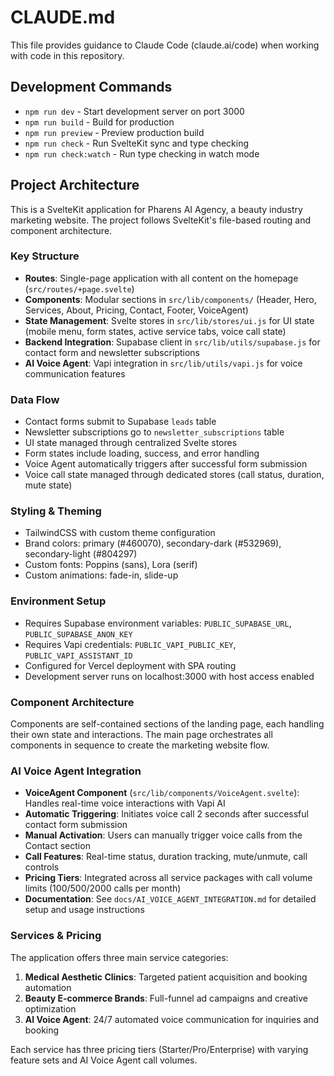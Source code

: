 # CLAUDE.md

This file provides guidance to Claude Code (claude.ai/code) when working with code in this repository.

## Development Commands

- `npm run dev` - Start development server on port 3000
- `npm run build` - Build for production
- `npm run preview` - Preview production build
- `npm run check` - Run SvelteKit sync and type checking
- `npm run check:watch` - Run type checking in watch mode

## Project Architecture

This is a SvelteKit application for Pharens AI Agency, a beauty industry marketing website. The project follows SvelteKit's file-based routing and component architecture.

### Key Structure
- **Routes**: Single-page application with all content on the homepage (`src/routes/+page.svelte`)
- **Components**: Modular sections in `src/lib/components/` (Header, Hero, Services, About, Pricing, Contact, Footer, VoiceAgent)
- **State Management**: Svelte stores in `src/lib/stores/ui.js` for UI state (mobile menu, form states, active service tabs, voice call state)
- **Backend Integration**: Supabase client in `src/lib/utils/supabase.js` for contact form and newsletter subscriptions
- **AI Voice Agent**: Vapi integration in `src/lib/utils/vapi.js` for voice communication features

### Data Flow
- Contact forms submit to Supabase `leads` table
- Newsletter subscriptions go to `newsletter_subscriptions` table
- UI state managed through centralized Svelte stores
- Form states include loading, success, and error handling
- Voice Agent automatically triggers after successful form submission
- Voice call state managed through dedicated stores (call status, duration, mute state)

### Styling & Theming
- TailwindCSS with custom theme configuration
- Brand colors: primary (#460070), secondary-dark (#532969), secondary-light (#804297)
- Custom fonts: Poppins (sans), Lora (serif)
- Custom animations: fade-in, slide-up

### Environment Setup
- Requires Supabase environment variables: `PUBLIC_SUPABASE_URL`, `PUBLIC_SUPABASE_ANON_KEY`
- Requires Vapi credentials: `PUBLIC_VAPI_PUBLIC_KEY`, `PUBLIC_VAPI_ASSISTANT_ID`
- Configured for Vercel deployment with SPA routing
- Development server runs on localhost:3000 with host access enabled

### Component Architecture
Components are self-contained sections of the landing page, each handling their own state and interactions. The main page orchestrates all components in sequence to create the marketing website flow.

### AI Voice Agent Integration
- **VoiceAgent Component** (`src/lib/components/VoiceAgent.svelte`): Handles real-time voice interactions with Vapi AI
- **Automatic Triggering**: Initiates voice call 2 seconds after successful contact form submission
- **Manual Activation**: Users can manually trigger voice calls from the Contact section
- **Call Features**: Real-time status, duration tracking, mute/unmute, call controls
- **Pricing Tiers**: Integrated across all service packages with call volume limits (100/500/2000 calls per month)
- **Documentation**: See `docs/AI_VOICE_AGENT_INTEGRATION.md` for detailed setup and usage instructions

### Services & Pricing
The application offers three main service categories:
1. **Medical Aesthetic Clinics**: Targeted patient acquisition and booking automation
2. **Beauty E-commerce Brands**: Full-funnel ad campaigns and creative optimization
3. **AI Voice Agent**: 24/7 automated voice communication for inquiries and booking

Each service has three pricing tiers (Starter/Pro/Enterprise) with varying feature sets and AI Voice Agent call volumes.